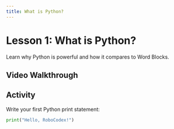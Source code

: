 ```yaml
---
title: What is Python?
---
```


# Lesson 1: What is Python?

Learn why Python is powerful and how it compares to Word Blocks.

## Video Walkthrough
<YouTubeEmbed id="dQw4w9WgXcQ" />

## Activity
Write your first Python print statement:
```python
print("Hello, RoboCodex!")
```
